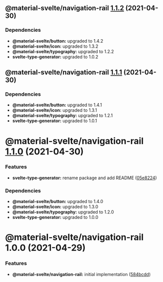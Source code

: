 ## @material-svelte/navigation-rail [1.1.2](https://github.com/material-svelte/material-svelte/compare/@material-svelte/navigation-rail@1.1.1...@material-svelte/navigation-rail@1.1.2) (2021-04-30)





### Dependencies

* **@material-svelte/button:** upgraded to 1.4.2
* **@material-svelte/icon:** upgraded to 1.3.2
* **@material-svelte/typography:** upgraded to 1.2.2
* **svelte-type-generator:** upgraded to 1.0.2

## @material-svelte/navigation-rail [1.1.1](https://github.com/material-svelte/material-svelte/compare/@material-svelte/navigation-rail@1.1.0...@material-svelte/navigation-rail@1.1.1) (2021-04-30)





### Dependencies

* **@material-svelte/button:** upgraded to 1.4.1
* **@material-svelte/icon:** upgraded to 1.3.1
* **@material-svelte/typography:** upgraded to 1.2.1
* **svelte-type-generator:** upgraded to 1.0.1

# @material-svelte/navigation-rail [1.1.0](https://github.com/material-svelte/material-svelte/compare/@material-svelte/navigation-rail@1.0.0...@material-svelte/navigation-rail@1.1.0) (2021-04-30)


### Features

* **svelte-type-generator:** rename package and add README ([05e8224](https://github.com/material-svelte/material-svelte/commit/05e8224fa6b1d6ec93c6b82ccf1bf0af3f2dc042))





### Dependencies

* **@material-svelte/button:** upgraded to 1.4.0
* **@material-svelte/icon:** upgraded to 1.3.0
* **@material-svelte/typography:** upgraded to 1.2.0
* **svelte-type-generator:** upgraded to 1.0.0

# @material-svelte/navigation-rail 1.0.0 (2021-04-29)


### Features

* **@material-svelte/navigation-rail:** initial implementation ([584bcdd](https://github.com/material-svelte/material-svelte/commit/584bcdd24a5f5a831dca8316456f35e1824b6940))
